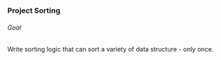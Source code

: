 ### Project Sorting

###### Goal

Write sorting logic that can sort a variety of data structure - only once. 